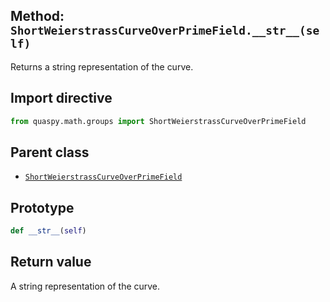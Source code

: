 ## Method: <code>ShortWeierstrassCurveOverPrimeField.\_\_str\_\_(self)</code>
Returns a string representation of the curve.

## Import directive
```python
from quaspy.math.groups import ShortWeierstrassCurveOverPrimeField
```

## Parent class
- [<code>ShortWeierstrassCurveOverPrimeField</code>](../ShortWeierstrassCurveOverPrimeField.md)

## Prototype
```python
def __str__(self)
```

## Return value
A string representation of the curve.


